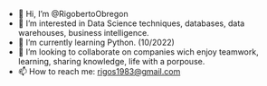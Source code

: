 - 👋 Hi, I’m @RigobertoObregon
- 👀 I’m interested in Data Science techniques, databases, data warehouses, business intelligence.
- 🌱 I’m currently learning Python. (10/2022)
- 💞️ I’m looking to collaborate on companies wich enjoy teamwork, learning, sharing knowledge, life with a porpouse.
- 📫 How to reach me: rigos1983@gmail.com

<!---
RigobertoObregon/RigobertoObregon is a ✨ special ✨ repository because its `README.md` (this file) appears on your GitHub profile.
You can click the Preview link to take a look at your changes.
--->
